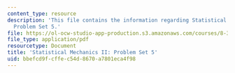 ```yaml
---
content_type: resource
description: 'This file contains the information regarding Statistical Mechanics II:
  Problem Set 5.'
file: https://ol-ocw-studio-app-production.s3.amazonaws.com/courses/8-334-statistical-mechanics-ii-statistical-physics-of-fields-spring-2014/bbefcd9fcffec54d8670a7801eca4f98_MIT8_334S14_pset5.pdf
file_type: application/pdf
resourcetype: Document
title: 'Statistical Mechanics II: Problem Set 5'
uid: bbefcd9f-cffe-c54d-8670-a7801eca4f98
---
```

